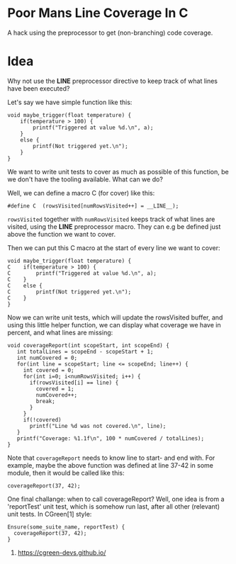 # Poor Mans Line Coverage In C
A hack using the preprocessor to get (non-branching) code coverage.

# Idea

Why not use the __LINE__ preprocessor directive to keep track of what lines have been executed?

Let's say we have simple function like this:

  ```
  void maybe_trigger(float temperature) {
      if(temperature > 100) {
          printf("Triggered at value %d.\n", a);
      }
      else {
          printf(Not triggered yet.\n");
      }
  }
  ```

We want to write unit tests to cover as much as possible of this function, be we don't have the
tooling available. What can we do?

Well, we can define a macro C (for cover) like this:

  ```
  #define C  (rowsVisited[numRowsVisited++] = __LINE__);
  ```

`rowsVisited` together with `numRowsVisited` keeps track of what lines are visited, using the
__LINE__ preprocessor macro. They can e.g be defined just above the function we want to cover.

Then we can put this C macro at the start of every line we want to cover:

  ```
  void maybe_trigger(float temperature) {
  C    if(temperature > 100) {
  C        printf("Triggered at value %d.\n", a);
  C    }
  C    else {
  C        printf(Not triggered yet.\n");
  C    }
  }
  ```

Now we can write unit tests, which will update the rowsVisited buffer, and using this
little helper function, we can display what coverage we have in percent, and what lines
are missing:

   ```
   void coverageReport(int scopeStart, int scopeEnd) {
      int totalLines = scopeEnd - scopeStart + 1;
      int numCovered = 0;
      for(int line = scopeStart; line <= scopeEnd; line++) {
        int covered = 0;
        for(int i=0; i<numRowsVisited; i++) {
          if(rowsVisited[i] == line) {
            covered = 1;
            numCovered++;
            break;
          }
        }
        if(!covered)
          printf("Line %d was not covered.\n", line);
      }
      printf("Coverage: %1.1f\n", 100 * numCovered / totalLines);
   }
   ```
   
Note that `coverageReport` needs to know line to start- and end with. For example, maybe
the above function was defined at line 37-42 in some module, then it would be called like this:

   ```
   coverageReport(37, 42);
   ```

One final challange: when to call coverageReport? Well, one idea is from a 'reportTest' unit test,
which is somehow run last, after all other (relevant) unit tests. In CGreen[1] style:

   ```
   Ensure(some_suite_name, reportTest) {
     coverageReport(37, 42);
   }
   ```


1. https://cgreen-devs.github.io/
